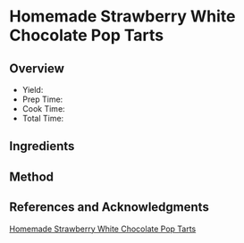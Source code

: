 # Homemade Strawberry White Chocolate Pop Tarts

## Overview

- Yield:
- Prep Time:
- Cook Time:
- Total Time:

## Ingredients


## Method



## References and Acknowledgments

[Homemade Strawberry White Chocolate Pop Tarts](https://www.halfbakedharvest.com/homemade-strawberry-white-chocolate-pop-tarts/)
